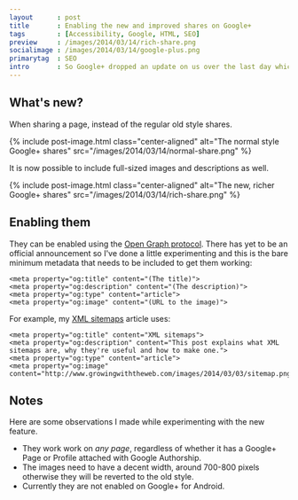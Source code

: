 ```yaml
---
layout      : post
title       : Enabling the new and improved shares on Google+
tags        : [Accessibility, Google, HTML, SEO]
preview     : /images/2014/03/14/rich-share.png
socialimage : /images/2014/03/14/google-plus.png
primarytag  : SEO
intro       : So Google+ dropped an update on us over the last day which allows full-sized image previews and descriptions for page shares! No longer will you have to share images and include a link to get more presence on Google+ feeds. This article will tell you how to get them up on your site!
---
```


## What's new?

When sharing a page, instead of the regular old style shares.

{% include post-image.html class="center-aligned" alt="The normal style Google+ shares" src="/images/2014/03/14/normal-share.png" %}

It is now possible to include full-sized images and descriptions as well.

{% include post-image.html class="center-aligned" alt="The new, richer Google+ shares" src="/images/2014/03/14/rich-share.png" %}



## Enabling them

They can be enabled using the [Open Graph protocol][1]. There has yet to be an official announcement so I've done a little experimenting and this is the bare minimum metadata that needs to be included to get them working:

<!--prettify lang=html-->
    <meta property="og:title" content="(The title)">
    <meta property="og:description" content="(The description)">
    <meta property="og:type" content="article">
    <meta property="og:image" content="(URL to the image)">

For example, my [XML sitemaps][2] article uses:

<!--prettify lang=html-->
	<meta property="og:title" content="XML sitemaps">
	<meta property="og:description" content="This post explains what XML sitemaps are, why they're useful and how to make one.">
	<meta property="og:type" content="article">
	<meta property="og:image" content="http://www.growingwiththeweb.com/images/2014/03/03/sitemap.png">



## Notes

Here are some observations I made while experimenting with the new feature.

- They work work on *any page*, regardless of whether it has a Google+ Page or Profile attached with Google Authorship.
- The images need to have a decent width, around 700-800 pixels otherwise they will be reverted to the old style.
- Currently they are not enabled on Google+ for Android.



[1]: http://ogp.me/
[2]: http://www.growingwiththeweb.com/2014/03/xml-sitemaps.html